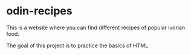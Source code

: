 # odin-recipes

This is a website where you can find different recipes of popular ivorian food.

The goal of this project is to practice the basics of HTML
